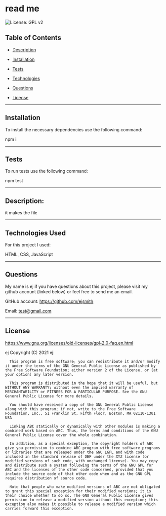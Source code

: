 # read me

  ![License: GPL v2](https://img.shields.io/badge/License-GPL%20v2-blue.svg)

  ## Table of Contents

  * [Description](#description)

  * [Installation](#installation)

  * [Tests](#tests)

  * [Technologies](#technologies)

  * [Questions](#questions)

  * [License](#license)

  
--------------------------------------

  ## Installation

  To install the necessary dependencies use the following command:
  
  npm i
  
  
--------------------------------------

  ## Tests

  To run tests use the following command:

  npm test
  
  
--------------------------------------

  ## Description:


  it makes the file


  
--------------------------------------

  ## Technologies Used
  For this project I used:


   HTML, CSS, JavaScript

  
  
--------------------------------------

  ## Questions

  My name is ej if you have questions about this project, please visit my github account (linked below) or feel free to send me an email.

  GitHub account: https://github.com/ejsmith

  Email: test@gmail.com

  
--------------------------------------

  ## License

  https://www.gnu.org/licenses/old-licenses/gpl-2.0-faq.en.html

  ej Copyright (C) 2021 ej

      This program is free software; you can redistribute it and/or modify it under the terms of the GNU General Public License as published by the Free Software Foundation; either version 2 of the License, or (at your option) any later version.
      
      This program is distributed in the hope that it will be useful, but WITHOUT ANY WARRANTY; without even the implied warranty of MERCHANTABILITY or FITNESS FOR A PARTICULAR PURPOSE. See the GNU General Public License for more details.
      
      You should have received a copy of the GNU General Public License along with this program; if not, write to the Free Software Foundation, Inc., 51 Franklin St, Fifth Floor, Boston, MA 02110-1301 USA
      
      Linking ABC statically or dynamically with other modules is making a combined work based on ABC. Thus, the terms and conditions of the GNU General Public License cover the whole combination.
      
      In addition, as a special exception, the copyright holders of ABC give you permission to combine ABC program with free software programs or libraries that are released under the GNU LGPL and with code included in the standard release of DEF under the XYZ license (or modified versions of such code, with unchanged license). You may copy and distribute such a system following the terms of the GNU GPL for ABC and the licenses of the other code concerned, provided that you include the source code of that other code when and as the GNU GPL requires distribution of source code.
      
      Note that people who make modified versions of ABC are not obligated to grant this special exception for their modified versions; it is their choice whether to do so. The GNU General Public License gives permission to release a modified version without this exception; this exception also makes it possible to release a modified version which carries forward this exception.
